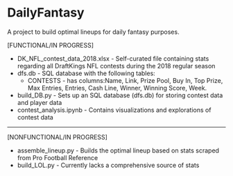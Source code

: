 # DailyFantasy
A project to build optimal lineups for daily fantasy purposes.

[FUNCTIONAL/IN PROGRESS]

* DK_NFL_contest_data_2018.xlsx - Self-curated file containing stats regarding all DraftKings NFL contests during the 2018 regular season
* dfs.db - SQL database with the following tables:
	* CONTESTS - has columns:Name, Link, Prize Pool, Buy In, Top Prize, Max Entries,
	Entries, Cash Line, Winner, Winning Score, Week.
* build_DB.py - Sets up an SQL database (dfs.db) for storing contest data and player data
* contest_analysis.ipynb - Contains visualizations and explorations of contest data
------
[NONFUNCTIONAL/IN PROGRESS]
* assemble_lineup.py - Builds the optimal lineup based on stats scraped from Pro Football Reference
* build_LOL.py - Currently lacks a comprehensive source of stats





